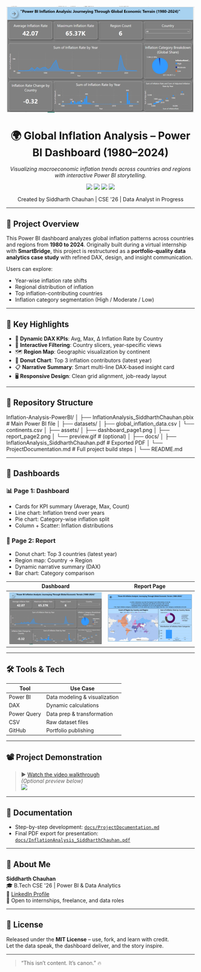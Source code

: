 <div align="center">
  <img src="assets/dashboard_page1.png" alt="Global Inflation Dashboard Preview" width="600"/>
  <h1>🌍 Global Inflation Analysis – Power BI Dashboard (1980–2024)</h1>
  <p><i>Visualizing macroeconomic inflation trends across countries and regions with interactive Power BI storytelling.</i></p>

  <div>
    <img src="https://img.shields.io/badge/-Power_BI-black?style=for-the-badge&logo=powerbi&logoColor=yellow" />
    <img src="https://img.shields.io/badge/-DAX-black?style=for-the-badge&logoColor=white&color=0D0D0D" />
    <img src="https://img.shields.io/badge/-CSV_Data-black?style=for-the-badge&logoColor=white&color=247BA0" />
    <img src="https://img.shields.io/badge/-Portfolio_Project-black?style=for-the-badge&logoColor=white&color=5C5470" />
  </div>

  <p>Created by Siddharth Chauhan | CSE '26 | Data Analyst in Progress</p>
</div>

---

## 📘 Project Overview

This Power BI dashboard analyzes global inflation patterns across countries and regions from **1980 to 2024**. Originally built during a virtual internship with **SmartBridge**, this project is restructured as a **portfolio-quality data analytics case study** with refined DAX, design, and insight communication.

Users can explore:
- Year-wise inflation rate shifts
- Regional distribution of inflation
- Top inflation-contributing countries
- Inflation category segmentation (High / Moderate / Low)

---

## 🧠 Key Highlights

- 🔢 **Dynamic DAX KPIs**: Avg, Max, Δ Inflation Rate by Country
- 📆 **Interactive Filtering**: Country slicers, year-specific views
- 🗺 **Region Map**: Geographic visualization by continent
- 🍩 **Donut Chart**: Top 3 inflation contributors (latest year)
- 📋 **Narrative Summary**: Smart multi-line DAX-based insight card
- 🖥 **Responsive Design**: Clean grid alignment, job-ready layout

---

## 📁 Repository Structure

Inflation-Analysis-PowerBI/
│
├── InflationAnalysis_SiddharthChauhan.pbix # Main Power BI file
│
├── datasets/
│ ├── global_inflation_data.csv
│ └── continents.csv
│
├── assets/
│ ├── dashboard_page1.png
│ ├── report_page2.png
│ └── preview.gif # (optional)
│
├── docs/
│ ├── InflationAnalysis_SiddharthChauhan.pdf # Exported PDF
│ └── ProjectDocumentation.md # Full project build steps
│
└── README.md


---

## 📸 Dashboards

### 📊 Page 1: Dashboard  
- Cards for KPI summary (Average, Max, Count)
- Line chart: Inflation trend over years
- Pie chart: Category-wise inflation split
- Column + Scatter: Inflation distributions

### 📍 Page 2: Report  
- Donut chart: Top 3 countries (latest year)
- Region map: Country → Region
- Dynamic narrative summary (DAX)
- Bar chart: Category comparison

| Dashboard | Report Page |
|-----------|-------------|
| ![Dashboard](assets/dashboard_page1.png) | ![Report](assets/report_page2.png) |

---

## 🛠 Tools & Tech

| Tool        | Use Case                      |
|-------------|-------------------------------|
| Power BI    | Data modeling & visualization |
| DAX         | Dynamic calculations          |
| Power Query | Data prep & transformation    |
| CSV         | Raw dataset files             |
| GitHub      | Portfolio publishing          |

---

## 📽️ Project Demonstration

> ▶️ [Watch the video walkthrough](https://your-demo-video-link.com)  
> *(Optional preview below)*  
> <img src="assets/preview.gif" width="400"/>

---

## 🧾 Documentation

- Step-by-step development: [`docs/ProjectDocumentation.md`](docs/ProjectDocumentation.md)
- Final PDF export for presentation: [`docs/InflationAnalysis_SiddharthChauhan.pdf`](docs/InflationAnalysis_SiddharthChauhan.pdf)

---

## 👤 About Me

**Siddharth Chauhan**  
🎓 B.Tech CSE '26 | Power BI & Data Analytics  
🔗 [LinkedIn Profile](https://www.linkedin.com/in/siddharth-chauhan-0a4b7a209/)  
📩 Open to internships, freelance, and data roles

---

## 🔖 License

Released under the **MIT License** – use, fork, and learn with credit.  
Let the data speak, the dashboard deliver, and the story inspire.

---

> “This isn’t content. It’s canon.” 🔥  
